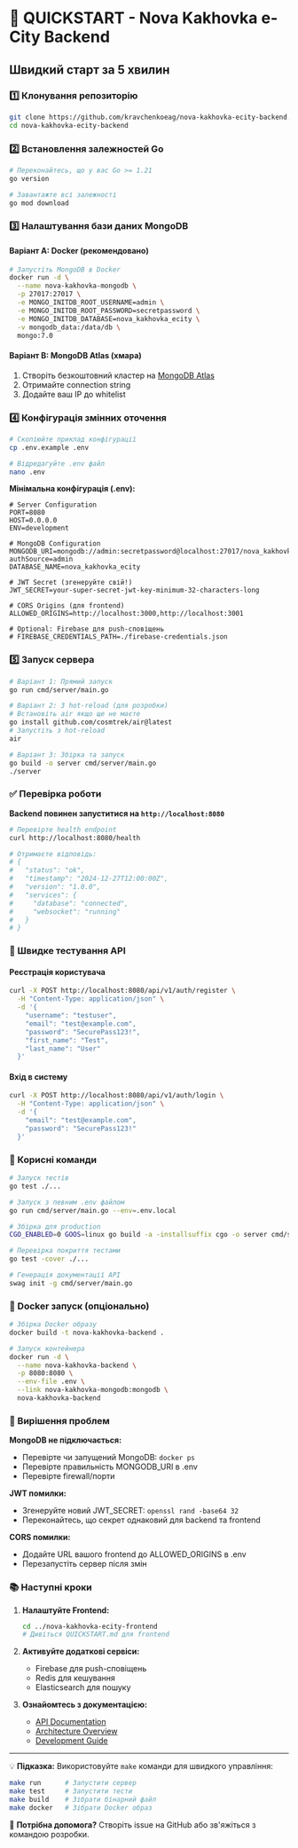 # 🚀 QUICKSTART - Nova Kakhovka e-City Backend

## Швидкий старт за 5 хвилин

### 1️⃣ Клонування репозиторію
```bash
git clone https://github.com/kravchenkoeag/nova-kakhovka-ecity-backend.git
cd nova-kakhovka-ecity-backend
```

### 2️⃣ Встановлення залежностей Go
```bash
# Переконайтесь, що у вас Go >= 1.21
go version

# Завантажте всі залежності
go mod download
```

### 3️⃣ Налаштування бази даних MongoDB

#### Варіант A: Docker (рекомендовано)
```bash
# Запустіть MongoDB в Docker
docker run -d \
  --name nova-kakhovka-mongodb \
  -p 27017:27017 \
  -e MONGO_INITDB_ROOT_USERNAME=admin \
  -e MONGO_INITDB_ROOT_PASSWORD=secretpassword \
  -e MONGO_INITDB_DATABASE=nova_kakhovka_ecity \
  -v mongodb_data:/data/db \
  mongo:7.0
```

#### Варіант B: MongoDB Atlas (хмара)
1. Створіть безкоштовний кластер на [MongoDB Atlas](https://www.mongodb.com/atlas)
2. Отримайте connection string
3. Додайте ваш IP до whitelist

### 4️⃣ Конфігурація змінних оточення
```bash
# Скопіюйте приклад конфігурації
cp .env.example .env

# Відредагуйте .env файл
nano .env
```

**Мінімальна конфігурація (.env):**
```env
# Server Configuration
PORT=8080
HOST=0.0.0.0
ENV=development

# MongoDB Configuration
MONGODB_URI=mongodb://admin:secretpassword@localhost:27017/nova_kakhovka_ecity?authSource=admin
DATABASE_NAME=nova_kakhovka_ecity

# JWT Secret (згенеруйте свій!)
JWT_SECRET=your-super-secret-jwt-key-minimum-32-characters-long

# CORS Origins (для frontend)
ALLOWED_ORIGINS=http://localhost:3000,http://localhost:3001

# Optional: Firebase для push-сповіщень
# FIREBASE_CREDENTIALS_PATH=./firebase-credentials.json
```

### 5️⃣ Запуск сервера
```bash
# Варіант 1: Прямий запуск
go run cmd/server/main.go

# Варіант 2: З hot-reload (для розробки)
# Встановіть air якщо ще не маєте
go install github.com/cosmtrek/air@latest
# Запустіть з hot-reload
air

# Варіант 3: Збірка та запуск
go build -o server cmd/server/main.go
./server
```

### ✅ Перевірка роботи

**Backend повинен запуститися на `http://localhost:8080`**

```bash
# Перевірте health endpoint
curl http://localhost:8080/health

# Отримаєте відповідь:
# {
#   "status": "ok",
#   "timestamp": "2024-12-27T12:00:00Z",
#   "version": "1.0.0",
#   "services": {
#     "database": "connected",
#     "websocket": "running"
#   }
# }
```

### 🔧 Швидке тестування API

#### Реєстрація користувача
```bash
curl -X POST http://localhost:8080/api/v1/auth/register \
  -H "Content-Type: application/json" \
  -d '{
    "username": "testuser",
    "email": "test@example.com",
    "password": "SecurePass123!",
    "first_name": "Test",
    "last_name": "User"
  }'
```

#### Вхід в систему
```bash
curl -X POST http://localhost:8080/api/v1/auth/login \
  -H "Content-Type: application/json" \
  -d '{
    "email": "test@example.com",
    "password": "SecurePass123!"
  }'
```

### 📝 Корисні команди

```bash
# Запуск тестів
go test ./...

# Запуск з певним .env файлом
go run cmd/server/main.go --env=.env.local

# Збірка для production
CGO_ENABLED=0 GOOS=linux go build -a -installsuffix cgo -o server cmd/server/main.go

# Перевірка покриття тестами
go test -cover ./...

# Генерація документації API
swag init -g cmd/server/main.go
```

### 🐳 Docker запуск (опціонально)

```bash
# Збірка Docker образу
docker build -t nova-kakhovka-backend .

# Запуск контейнера
docker run -d \
  --name nova-kakhovka-backend \
  -p 8080:8080 \
  --env-file .env \
  --link nova-kakhovka-mongodb:mongodb \
  nova-kakhovka-backend
```

### 🚨 Вирішення проблем

**MongoDB не підключається:**
- Перевірте чи запущений MongoDB: `docker ps`
- Перевірте правильність MONGODB_URI в .env
- Перевірте firewall/порти

**JWT помилки:**
- Згенеруйте новий JWT_SECRET: `openssl rand -base64 32`
- Переконайтесь, що секрет однаковий для backend та frontend

**CORS помилки:**
- Додайте URL вашого frontend до ALLOWED_ORIGINS в .env
- Перезапустіть сервер після змін

### 📚 Наступні кроки

1. **Налаштуйте Frontend:**
   ```bash
   cd ../nova-kakhovka-ecity-frontend
   # Дивіться QUICKSTART.md для frontend
   ```

2. **Активуйте додаткові сервіси:**
    - Firebase для push-сповіщень
    - Redis для кешування
    - Elasticsearch для пошуку

3. **Ознайомтесь з документацією:**
    - [API Documentation](./docs/API.md)
    - [Architecture Overview](./docs/ARCHITECTURE.md)
    - [Development Guide](./DEVELOPMENT_CHECKLIST.md)

---

💡 **Підказка:** Використовуйте `make` команди для швидкого управління:
```bash
make run      # Запустити сервер
make test     # Запустити тести
make build    # Зібрати бінарний файл
make docker   # Зібрати Docker образ
```

📧 **Потрібна допомога?** Створіть issue на GitHub або зв'яжіться з командою розробки.